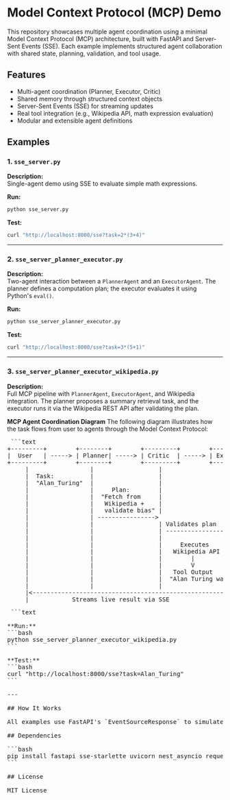 # Model Context Protocol (MCP) Demo

This repository showcases multiple agent coordination using a minimal Model Context Protocol (MCP) architecture, built with FastAPI and Server-Sent Events (SSE). Each example implements structured agent collaboration with shared state, planning, validation, and tool usage.

## Features

- Multi-agent coordination (Planner, Executor, Critic)
- Shared memory through structured context objects
- Server-Sent Events (SSE) for streaming updates
- Real tool integration (e.g., Wikipedia API, math expression evaluation)
- Modular and extensible agent definitions

## Examples

### 1. `sse_server.py`
**Description:**  
Single-agent demo using SSE to evaluate simple math expressions.

**Run:**
```bash
python sse_server.py
```

**Test:**
```bash
curl "http://localhost:8000/sse?task=2*(3+4)"
```

---

### 2. `sse_server_planner_executor.py`
**Description:**  
Two-agent interaction between a `PlannerAgent` and an `ExecutorAgent`. The planner defines a computation plan; the executor evaluates it using Python's `eval()`.

**Run:**
```bash
python sse_server_planner_executor.py
```

**Test:**
```bash
curl "http://localhost:8000/sse?task=3*(5+1)"
```

---

### 3. `sse_server_planner_executor_wikipedia.py`
**Description:**  
Full MCP pipeline with `PlannerAgent`, `ExecutorAgent`, and Wikipedia integration. The planner proposes a summary retrieval task, and the executor runs it via the Wikipedia REST API after validating the plan.


**MCP Agent Coordination Diagram**
The following diagram illustrates how the task flows from user to agents through the Model Context Protocol:

<pre> ```text
+---------+        +--------+        +---------+        +--------+
|  User   | -----> | Planner| -----> | Critic  | -----> | Executor|
+---------+        +--------+        +---------+        +--------+
     |                 |                  |                  |
     |  Task:          |                  |                  |
     |  "Alan_Turing"  |                  |                  |
     |                 |     Plan:        |                  |
     |                 |  "Fetch from     |                  |
     |                 |   Wikipedia +    |                  |
     |                 |   validate bias" |                  |
     |                 | ---------------->                  |
     |                 |                  | Validates plan   |
     |                 |                  | ---------------->|
     |                 |                  |                  |
     |                 |                  |     Executes     |
     |                 |                  |   Wikipedia API  |
     |                 |                  |        |         |
     |                 |                  |        V         |
     |                 |                  |   Tool Output    |
     |                 |                  |  "Alan Turing was..." |
     |                 |                  |                  |
     |<------------------------------------------------------|
     |            Streams live result via SSE               |
<pre> ```text

**Run:**
```bash
python sse_server_planner_executor_wikipedia.py
```

**Test:**
```bash
curl "http://localhost:8000/sse?task=Alan_Turing"
```

---

## How It Works

All examples use FastAPI's `EventSourceResponse` to simulate long-running agent workflows. Agents pass a `SharedState` object containing task metadata, plan content, approval flags, and tool results.

## Dependencies

```bash
pip install fastapi sse-starlette uvicorn nest_asyncio requests
```

## License

MIT License